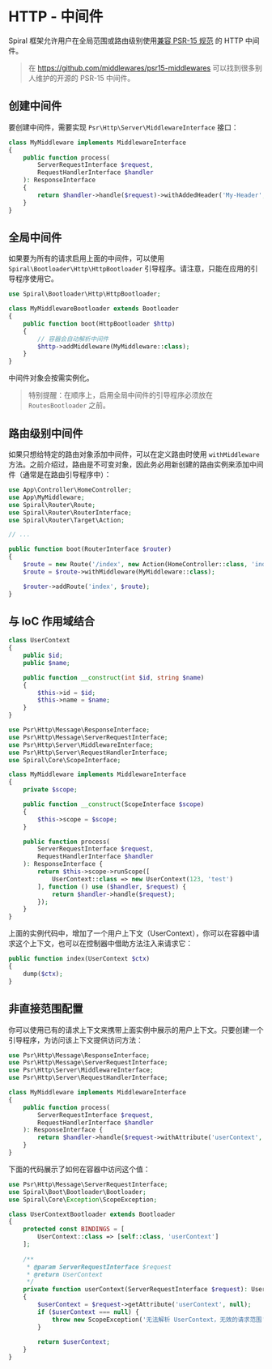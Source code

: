 # HTTP - 中间件

Spiral 框架允许用户在全局范围或路由级别使用[兼容 PSR-15 规范](https://www.php-fig.org/psr/psr-15/) 的 HTTP 中间件。

> 在 https://github.com/middlewares/psr15-middlewares 可以找到很多别人维护的开源的 PSR-15 中间件。

## 创建中间件

要创建中间件，需要实现 `Psr\Http\Server\MiddlewareInterface` 接口：

```php
class MyMiddleware implements MiddlewareInterface
{
    public function process(
        ServerRequestInterface $request, 
        RequestHandlerInterface $handler
    ): ResponseInterface
    {
        return $handler->handle($request)->withAddedHeader('My-Header', 'my-value');
    }
}
```

## 全局中间件

如果要为所有的请求启用上面的中间件，可以使用 `Spiral\Bootloader\Http\HttpBootloader` 引导程序。请注意，只能在应用的引导程序使用它。

```php
use Spiral\Bootloader\Http\HttpBootloader;

class MyMiddlewareBootloader extends Bootloader
{
    public function boot(HttpBootloader $http)
    {
        // 容器会自动解析中间件
        $http->addMiddleware(MyMiddleware::class);
    }
}
```

中间件对象会按需实例化。

> 特别提醒：在顺序上，启用全局中间件的引导程序必须放在 `RoutesBootloader` 之前。

## 路由级别中间件

如果只想给特定的路由对象添加中间件，可以在定义路由时使用 `withMiddleware` 方法。之前介绍过，路由是不可变对象，因此务必用新创建的路由实例来添加中间件（通常是在路由引导程序中）：

```php
use App\Controller\HomeController;
use App\MyMiddleware;
use Spiral\Router\Route;
use Spiral\Router\RouterInterface;
use Spiral\Router\Target\Action;

// ...

public function boot(RouterInterface $router)
{
    $route = new Route('/index', new Action(HomeController::class, 'index'));
    $route = $route->withMiddleware(MyMiddleware::class);

    $router->addRoute('index', $route);
}
```

## 与 IoC 作用域结合

```php
class UserContext
{
    public $id;
    public $name;

    public function __construct(int $id, string $name)
    {
        $this->id = $id;
        $this->name = $name;
    }
}
```

```php
use Psr\Http\Message\ResponseInterface;
use Psr\Http\Message\ServerRequestInterface;
use Psr\Http\Server\MiddlewareInterface;
use Psr\Http\Server\RequestHandlerInterface;
use Spiral\Core\ScopeInterface;

class MyMiddleware implements MiddlewareInterface
{
    private $scope;

    public function __construct(ScopeInterface $scope)
    {
        $this->scope = $scope;
    }

    public function process(
        ServerRequestInterface $request,
        RequestHandlerInterface $handler
    ): ResponseInterface {
        return $this->scope->runScope([
            UserContext::class => new UserContext(123, 'test')
        ], function () use ($handler, $request) {
            return $handler->handle($request);
        });
    }
}
```

上面的实例代码中，增加了一个用户上下文（UserContext），你可以在容器中请求这个上下文，也可以在控制器中借助方法注入来请求它：

```php
public function index(UserContext $ctx)
{
    dump($ctx);
}
```

## 非直接范围配置

你可以使用已有的请求上下文来携带上面实例中展示的用户上下文。只要创建一个引导程序，为访问该上下文提供访问方法：

```php
use Psr\Http\Message\ResponseInterface;
use Psr\Http\Message\ServerRequestInterface;
use Psr\Http\Server\MiddlewareInterface;
use Psr\Http\Server\RequestHandlerInterface;

class MyMiddleware implements MiddlewareInterface
{
    public function process(
        ServerRequestInterface $request,
        RequestHandlerInterface $handler
    ): ResponseInterface {
        return $handler->handle($request->withAttribute('userContext', new UserContext(123, 'test')));
    }
}
```

下面的代码展示了如何在容器中访问这个值：

```php
use Psr\Http\Message\ServerRequestInterface;
use Spiral\Boot\Bootloader\Bootloader;
use Spiral\Core\Exception\ScopeException;

class UserContextBootloader extends Bootloader 
{
    protected const BINDINGS = [
        UserContext::class => [self::class, 'userContext']
    ];
    
    /**
     * @param ServerRequestInterface $request
     * @return UserContext
     */
    private function userContext(ServerRequestInterface $request): UserContext
    {
        $userContext = $request->getAttribute('userContext', null);
        if ($userContext === null) {
            throw new ScopeException('无法解析 UserContext，无效的请求范围');
        }
        
        return $userContext;
    }
}
```
